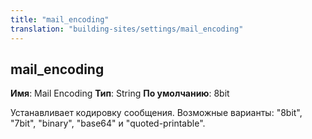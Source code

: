 ```yaml
---
title: "mail_encoding"
translation: "building-sites/settings/mail_encoding"
---
```


## mail\_encoding

**Имя**: Mail Encoding
**Тип**: String
**По умолчанию**: 8bit

Устанавливает кодировку сообщения. Возможные варианты: "8bit", "7bit", "binary", "base64" и "quoted-printable".